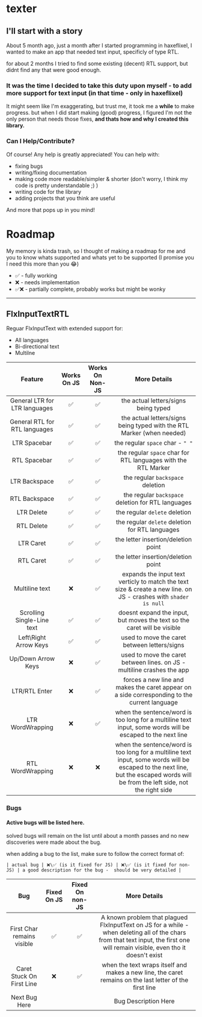 # texter



## I'll start with a story

About 5 month ago, just a month after I started programming in haxeflixel, I wanted to make an app that needed text input, specificly of type RTL.

for about 2 months I tried to find some existing (decent) RTL support, but didnt find any that were good enough.

### It was the time I decided to take this duty upon myself - to add more support for text input (in that time - only in haxeflixel)

It might seem like I'm exaggerating, but trust me, it took me a **while** to make progress. but when I did start making (good) progress,
I figured I'm not the only person that needs those fixes, **and thats how and why I created this library.**

### **Can I Help/Contribute?**
Of course! Any help is greatly appreciated! You can help with: 
- fixing bugs
- writing/fixing documentation
- making code more readable/simpler & shorter (don't worry, I think my code is pretty understandable ;) )
- writing code for the library
- adding projects that you think are useful 

And more that pops up in you mind!

# Roadmap

My memory is kinda trash, so I thought of making a roadmap for me and you to know whats supported and whats yet to be 
supported (I promise you I need this more than you 😂)

 - ✅ - fully working
 - ❌ - needs implementation
 - ✅❌ - partially complete, probably works but might be wonky
---

## **FlxInputTextRTL**

Reguar FlxInputText with extended support for:
 - All languages
 - Bi-directional text
 - Multilne

| Feature | Works On JS | Works On Non-JS |More Details |
|  :---:  |     :---:   |       :---:     |    :---:    |
| General LTR for LTR languages | ✅ | ✅ | the actual letters/signs being typed |
| General RTL for RTL languages | ✅ | ✅ | the actual letters/signs being typed with the RTL Marker (when needed) |
| LTR Spacebar                  | ✅ | ✅ | the regular `space` char - `" "` |
| RTL Spacebar                  | ✅ | ✅ | the regular `space` char for RTL languages with the RTL Marker |
| LTR Backspace                 | ✅ | ✅ | the regular `backspace` deletion |
| RTL Backspace                 | ✅ | ✅ | the regular `backspace` deletion for RTL languages |
| LTR Delete                    | ✅ | ✅ | the regular `delete` deletion |
| RTL Delete                    | ✅ | ✅ | the regular `delete` deletion for RTL languages |
| LTR Caret                     | ✅ | ✅ | the letter insertion/deletion point |
| RTL Caret                     | ✅ | ✅ | the letter insertion/deletion point|
| Multiline text                | ❌ | ✅ | expands the input text verticly to match the text size & create a  new line. on JS - crashes with `shader is null` |
| Scrolling Single-Line text    | ✅ | ✅ | doesnt expand the input, but moves the text so the caret will be visible |
| Left\Right Arrow Keys         | ✅ | ✅ | used to move the caret between letters/signs |
| Up/Down Arrow Keys            | ❌ | ✅ | used to move the caret between lines. on JS - multiline crashes the app |
| LTR/RTL Enter                 | ❌ | ✅ | forces a new line and makes the caret appear on a side corresponding to the current language |
| LTR WordWrapping              | ❌ | ✅ | when the sentence/word is too long for a multiline text input, some words will be escaped to the next line |
| RTL WordWrapping              | ❌ | ❌ |  when the sentence/word is too long for a multiline text input, some words will be escaped to the next line, but the escaped words will be from the left side, not the right side |

### Bugs

#### Active bugs will be listed here.

solved bugs will remain on the list until about a month passes and no new discoveries were made about the bug.

when adding a bug to the list, make sure to follow the correct format of:

`| actual bug | ❌\✅ (is it fixed for JS) | ❌\✅ (is it fixed for non-JS) | a good description for the bug -  should be very detailed |`

| Bug | Fixed On JS | Fixed On non-JS | More Details |
|:---:|    :---:    |      :---:      |     :---:    |
| First Char remains visible| ✅ | ✅ | A known problem that plagued FlxInputText on JS for a while - when deleting all of the chars from that text input, the first one will remain visible, even tho it doesn't exist |
| Caret Stuck On First Line | ❌ | ✅ | when the text wraps itself and makes a new line, the caret remains on the last letter of the first line |
| Next Bug Here |  |  | Bug Description Here |

